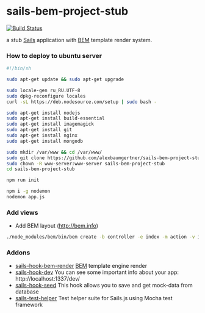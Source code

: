 # sails-bem-project-stub
[![Build Status](https://travis-ci.org/alexbaumgertner/sails-bem-project-stub.svg)](https://travis-ci.org/alexbaumgertner/sails-bem-project-stub)

a stub [Sails](http://sailsjs.org) application with [BEM](http://bem.info) template render system.

### How to deploy to ubuntu server

```bash
#!/bin/sh

sudo apt-get update && sudo apt-get upgrade

sudo locale-gen ru_RU.UTF-8
sudo dpkg-reconfigure locales
curl -sL https://deb.nodesource.com/setup | sudo bash -

sudo apt-get install nodejs
sudo apt-get install build-essential
sudo apt-get install imagemagick
sudo apt-get install git
sudo apt-get install nginx
sudo apt-get install mongodb

sudo mkdir /var/www && cd /var/www/
sudo git clone https://github.com/alexbaumgertner/sails-bem-project-stub.git sails-bem-project-stub
sudo chown -R www-server:www-server sails-bem-project-stub
cd sails-bem-project-stub

npm run init

npm i -g nodemon
nodemon app.js
```

### Add views

* Add BEM layout (http://bem.info)
```bash
./node_modules/bem/bin/bem create -b controller -e index -m action -v index -l frontend/common.blocks -T bemtree
```

### Addons

* [sails-hook-bem-render](https://www.npmjs.com/package/sails-hook-bem-render) [BEM](https://en.bem.info) template engine render
* [sails-hook-dev](https://www.npmjs.com/package/sails-hook-dev) You can see some important info about your app: http://localhost:1337/dev/
* [sails-hook-seed](https://www.npmjs.com/package/sails-hook-seed) This hook allows you to save and get mock-data from database
* [sails-test-helper](https://github.com/zand3rs/sails-test-helper) Test helper suite for Sails.js using Mocha test framework
